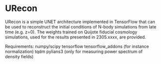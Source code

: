 # URecon

URecon is a simple UNET architecture implemented in TensorFlow that can be used to reconstruct the initial conditions of N-body simulations from late time (e.g. z=0).
The weights trained on Quijote fiducial cosmology simulations, used for the results presented in 2305.xxxx, are provided.

Requirements:
numpy/scipy
tensorflow
tensorflow_addons (for instance normalization)
tqdm
pylians3 (only for measuring power spectrum of density fields)
